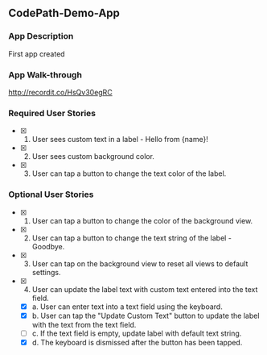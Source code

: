 ## CodePath-Demo-App

### App Description

First app created

### App Walk-through
http://recordit.co/HsQv30egRC

### Required User Stories
- [x] 1. User sees custom text in a label - Hello from {name}!
- [x] 2. User sees custom background color.
- [x] 3. User can tap a button to change the text color of the label.

### Optional User Stories
- [x] 1. User can tap a button to change the color of the background view.
- [x] 2. User can tap a button to change the text string of the label - Goodbye.
- [x] 3. User can tap on the background view to reset all views to default settings.
- [x] 4. User can update the label text with custom text entered into the text field.
   - [x] a. User can enter text into a text field using the keyboard.
   - [x] b. User can tap the "Update Custom Text" button to update the label with the text from the text field.
   - [ ] c. If the text field is empty, update label with default text string.
   - [x] d. The keyboard is dismissed after the button has been tapped.
